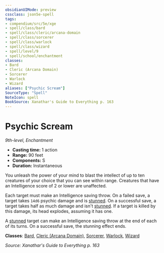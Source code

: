 ```yaml
---
obsidianUIMode: preview
cssclass: json5e-spell
tags:
- compendium/src/5e/xge
- spell/class/bard
- spell/class/cleric/arcana-domain
- spell/class/sorcerer
- spell/class/warlock
- spell/class/wizard
- spell/level/9
- spell/school/enchantment
classes:
- Bard
- Cleric (Arcana Domain)
- Sorcerer
- Warlock
- Wizard
aliases: ["Psychic Scream"]
SourceType: "Spell"
NoteIcon: spell
BookSource: Xanathar's Guide to Everything p. 163
---
```

# Psychic Scream
*9th-level, Enchantment*  

- **Casting time:** 1 action
- **Range:** 90 feet
- **Components:** S
- **Duration:** Instantaneous

You unleash the power of your mind to blast the intellect of up to ten creatures of your choice that you can see within range. Creatures that have an Intelligence score of 2 or lower are unaffected.

Each target must make an Intelligence saving throw. On a failed save, a target takes `14d6` psychic damage and is [stunned](/2-Mechanics/CLI/rules/conditions.md#stunned). On a successful save, a target takes half as much damage and isn't [stunned](/2-Mechanics/CLI/rules/conditions.md#stunned). If a target is killed by this damage, its head explodes, assuming it has one.

A [stunned](/2-Mechanics/CLI/rules/conditions.md#stunned) target can make an Intelligence saving throw at the end of each of its turns. On a successful save, the stunning effect ends.

**Classes**: [Bard](/2-Mechanics/CLI/classes/bard.md), [Cleric (Arcana Domain)](/2-Mechanics/CLI/classes/cleric-arcana-domain-scag.md), [Sorcerer](/2-Mechanics/CLI/classes/sorcerer.md), [Warlock](/2-Mechanics/CLI/classes/warlock.md), [Wizard](/2-Mechanics/CLI/classes/wizard.md)

*Source: Xanathar's Guide to Everything p. 163*